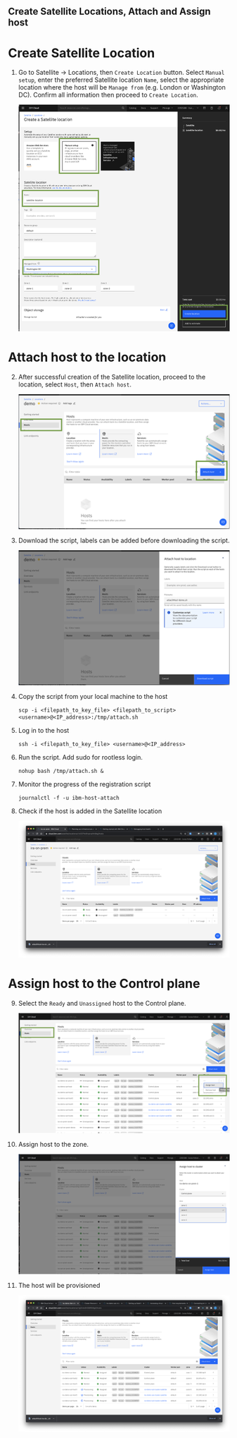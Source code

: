 ## Create Satellite Locations, Attach and Assign host

# Create Satellite Location

1. Go to Satellite -> Locations, then `Create Location` button.  Select `Manual setup`, enter the preferred Satellite location `Name`, select the appropriate location where the host will be `Manage from` (e.g. London or Washington DC). Confirm all information then proceed to `Create Location`. 

    ![Create Sat Location](images/create-sat-loc.png)

# Attach host to the location

2. After successful creation of the Satellite location, proceed to the location, select `Host`, then `Attach host`.

    ![attach host](images/attach-host.png)

3. Download the script, labels can be added before downloading the script. 

    ![download-script](images/download-script.png)

4. Copy the script from your local machine to the host

    ```
    scp -i <filepath_to_key_file> <filepath_to_script> <username>@<IP_address>:/tmp/attach.sh
    ```

5. Log in to the host

    ```
    ssh -i <filepath_to_key_file> <username>@<IP_address>
    ```

6. Run the script.  Add sudo for rootless login.

    ```
    nohup bash /tmp/attach.sh &
    ```

7. Monitor the progress of the registration script

    ```
    journalctl -f -u ibm-host-attach
    ```

8. Check if the host is added in the Satellite location

    ![host-ready](images/host-ready.png)

# Assign host to the Control plane

9. Select the `Ready` and `Unassigned` host to the Control plane. 

    ![select-host-assign](images/select-host-assign.png)

10. Assign host to the zone.

    ![assign-host](images/assign-host.png)

11. The host will be provisioned

    ![host-provision](images/host-provision.png)

